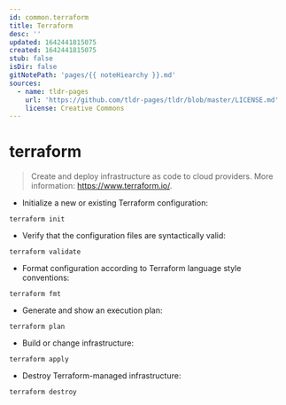 ```yaml
---
id: common.terraform
title: Terraform
desc: ''
updated: 1642441815075
created: 1642441815075
stub: false
isDir: false
gitNotePath: 'pages/{{ noteHiearchy }}.md'
sources:
  - name: tldr-pages
    url: 'https://github.com/tldr-pages/tldr/blob/master/LICENSE.md'
    license: Creative Commons
---
```

# terraform

> Create and deploy infrastructure as code to cloud providers.
> More information: <https://www.terraform.io/>.

- Initialize a new or existing Terraform configuration:

`terraform init`

- Verify that the configuration files are syntactically valid:

`terraform validate`

- Format configuration according to Terraform language style conventions:

`terraform fmt`

- Generate and show an execution plan:

`terraform plan`

- Build or change infrastructure:

`terraform apply`

- Destroy Terraform-managed infrastructure:

`terraform destroy`

